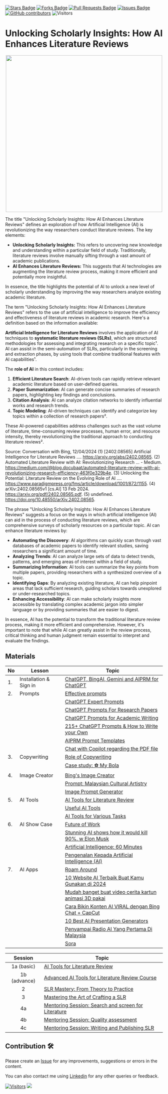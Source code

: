 <a href="https://github.com/drshahizan/SLR-FC/stargazers"><img src="https://img.shields.io/github/stars/drshahizan/SLR-FC" alt="Stars Badge"/></a>
<a href="https://github.com/drshahizan/SLR-FC/network/members"><img src="https://img.shields.io/github/forks/drshahizan/SLR-FC" alt="Forks Badge"/></a>
<a href="https://github.com/drshahizan/SLR-FC"><img src="https://img.shields.io/github/issues-pr/drshahizan/SLR-FC" alt="Pull Requests Badge"/></a>
<a href="https://github.com/drshahizan/SLR-FC/issues"><img src="https://img.shields.io/github/issues/drshahizan/SLR-FC" alt="Issues Badge"/></a>
<a href="https://github.com/drshahizan/SLR-FC/graphs/contributors"><img alt="GitHub contributors" src="https://img.shields.io/github/contributors/drshahizan/SLR-FC?color=2b9348"></a>
![Visitors](https://api.visitorbadge.io/api/visitors?path=https%3A%2F%2Fgithub.com%2Fdrshahizan%2FSLR-FC&labelColor=%23d9e3f0&countColor=%23697689&style=flat)

# Unlocking Scholarly Insights: How AI Enhances Literature Reviews

<p align="center">
<img src="/images/"  height="500" />
</p>

The title "Unlocking Scholarly Insights: How AI Enhances Literature Reviews" defines an exploration of how Artificial Intelligence (AI) is revolutionizing the way researchers conduct literature reviews. The key elements:

* **Unlocking Scholarly Insights:** This refers to uncovering new knowledge and understanding within a particular field of study. Traditionally, literature reviews involve manually sifting through a vast amount of academic publications. 
* **AI Enhances Literature Reviews:** This suggests that AI technologies are augmenting the literature review process, making it more efficient and potentially more insightful.

In essence, the title highlights the potential of AI to unlock a new level of scholarly understanding by improving the way researchers analyze existing academic literature.


The term "Unlocking Scholarly Insights: How AI Enhances Literature Reviews" refers to the use of artificial intelligence to improve the efficiency and effectiveness of literature reviews in academic research. Here's a definition based on the information available:

**Artificial Intelligence for Literature Reviews** involves the application of AI techniques to **systematic literature reviews (SLRs)**, which are structured methodologies for assessing and integrating research on a specific topic¹. AI can assist in the semi-automation of SLRs, particularly in the screening and extraction phases, by using tools that combine traditional features with AI capabilities¹.

The **role of AI** in this context includes:
1. **Efficient Literature Search**: AI-driven tools can rapidly retrieve relevant academic literature based on user-defined queries.
2. **Paper Summarization**: AI can generate concise summaries of research papers, highlighting key findings and conclusions.
3. **Citation Analysis**: AI can analyze citation networks to identify influential works and research trends.
4. **Topic Modeling**: AI-driven techniques can identify and categorize key topics within a collection of research papers².

These AI-powered capabilities address challenges such as the vast volume of literature, time-consuming review processes, human error, and resource intensity, thereby revolutionizing the traditional approach to conducting literature reviews².

Source: Conversation with Bing, 12/04/2024
(1) [2402.08565] Artificial Intelligence for Literature Reviews .... https://arxiv.org/abs/2402.08565.
(2) Automated Literature Review with AI: Revolutionizing Research ... - Medium. https://medium.com/@blog.docubaat/automated-literature-review-with-ai-revolutionizing-research-efficiency-463f0e329b4e.
(3) Unlocking the Potential: Literature Review on the Evolving Role of AI .... https://www.paradigmpress.org/fms/article/download/1001/872/1155.
(4) arXiv:2402.08565v1 [cs.AI] 13 Feb 2024. https://arxiv.org/pdf/2402.08565.pdf.
(5) undefined. https://doi.org/10.48550/arXiv.2402.08565.


The phrase "Unlocking Scholarly Insights: How AI Enhances Literature Reviews" suggests a focus on the ways in which artificial intelligence (AI) can aid in the process of conducting literature reviews, which are comprehensive surveys of scholarly resources on a particular topic. AI can enhance literature reviews by:

- **Automating the Discovery**: AI algorithms can quickly scan through vast databases of academic papers to identify relevant studies, saving researchers a significant amount of time.
- **Analyzing Trends**: AI can analyze large sets of data to detect trends, patterns, and emerging areas of interest within a field of study.
- **Summarizing Information**: AI tools can summarize the key points from multiple papers, providing researchers with a synthesized overview of a topic.
- **Identifying Gaps**: By analyzing existing literature, AI can help pinpoint areas that lack sufficient research, guiding scholars towards unexplored or under-researched topics.
- **Enhancing Accessibility**: AI can make scholarly insights more accessible by translating complex academic jargon into simpler language or by providing summaries that are easier to digest.

In essence, AI has the potential to transform the traditional literature review process, making it more efficient and comprehensive. However, it's important to note that while AI can greatly assist in the review process, critical thinking and human judgment remain essential to interpret and evaluate the findings.

## Materials
| No | Lesson | Topic |
|--------|---------|---------|
| 1. | Installation & Sign in |[ChatGPT, BingAI, Gemini and AIPRM for ChatGPT](https://github.com/drshahizan/Generative-AI-Playground/blob/main/materials/signin.md)|
| 2. | Prompts | [Effective prompts](https://drshahizan.gitbook.io/copywriting-chatgpt/prompts/effective-prompts)|
|  |  | [ChatGPT Expert Prompts](./materials/prompt.md)|
|  |  | [ChatGPT Prompts For Research Papers](./materials/prompt_research.md)|
|  |  | [ChatGPT Prompts for Academic Writing](./materials/prompt_academic.md)|
|  |  | [215+ ChatGPT Prompts & How to Write your Own](https://writesonic.com/blog/chatgpt-prompts)|
|  |  | [AIPRM Prompt Templates](https://drshahizan.gitbook.io/copywriting-chatgpt/prompts/aiprm-prompt-templates)|
|  |  | [Chat with Copilot regarding the PDF file](./materials/copilot.md)|
| 3. | Copywriting| [Role of Copywriting](https://drshahizan.gitbook.io/copywriting-chatgpt/introduction-copywriting/role) |
|  | | [Case study: ⚽ My Bola](https://drshahizan.gitbook.io/copywriting-chatgpt/introduction-copywriting/case-study/copywriting) |
| 4. | Image Creator | [Bing's Image Creator](./materials/bing_image.md) |
|  |  | [Prompt: Malaysian Cultural Artistry](./materials/drawing.md) |
|  |  | [Image Prompt Generator](https://aivyx.com/bing-create-prompt-generator/) |
| 5. | AI Tools| [AI Tools for Literature Review](https://drshahizan.gitbook.io/ai-tools/) |
|  | | [Useful AI Tools](./materials/aitools.md) |
|||[AI Tools for Various Tasks](./materials/aitools1.md)|
| 6. | AI Show Case | [Future of Work](./images/Future%20of%20Work%20.pdf) |
|||[Stunning AI shows how it would kill 90%. w Elon Musk](https://youtu.be/J6Mdq3n6kgk?si=4G0k5-WNH55pBMhw)|
|||[Artificial Intelligence: 60 Minutes ](https://youtu.be/aZ5EsdnpLMI?si=3aEFdMyTnOWZTuCZ)|
||| [Pengenalan Kepada Artificial Intelligence (AI)](https://youtu.be/kms0WrEbs0Q?si=woVk00RDgFNC5rBd)|
| 7. | AI Apps| [Roam Around](https://www.roamaround.io/) |
|  | | [10 Website AI Terbaik Buat Kamu Gunakan di 2024](https://www.facebook.com/reel/671923085023778) |
||| [Mudah banget buat video cerita kartun animasi 3D pakai](https://www.youtube.com/watch?v=6IYBxbpKato)|
||| [Cara Bikin Konten AI VIRAL dengan Bing Chat + CapCut](https://youtu.be/ed30BLkVpis?si=Z6XmTWxVO1PC_kyv)|
||| [10 Best AI Presentation Generators](https://www.unite.ai/best-ai-presentation-generators/)|
||| [Penyampai Radio AI Yang Pertama Di Malaysia](https://says.com/my/seismik/kenali-aina-sabrina-dj-fly-fm-juga-ai-yang-pertama-di-malaysia-sebagai-penyampai-radio)|
|||[Sora](https://openai.com/sora)|



| Session | Topic                                                    | 
|:---------:|----------------------------------------------------------|
| 1a (basic) | [AI Tools for Literature Review](./materials/session1a.md) | 
| 1b (advance) | [Advanced AI Tools for Literature Review Course](./materials/session1b.md) | 
| 2       | [SLR Mastery: From Theory to Practice](./materials/session2.md) |  
| 3       | [Mastering the Art of Crafting a SLR](./materials/session3.md)    | 
| 4a | [Mentoring Session: Search and screen for Literature](./materials/session4a.md) | 
| 4b | [Mentoring Session: Quality assessment](./materials/session4b.md) | 
| 4c | [Mentoring Session: Writing and Publishing SLR](./materials/session4c.md) | 

## Contribution 🛠️
Please create an [Issue](https://github.com/drshahizan/SLR-FC/issues) for any improvements, suggestions or errors in the content.

You can also contact me using [Linkedin](https://www.linkedin.com/in/drshahizan/) for any other queries or feedback.

[![Visitors](https://api.visitorbadge.io/api/visitors?path=https%3A%2F%2Fgithub.com%2Fdrshahizan&labelColor=%23697689&countColor=%23555555&style=plastic)](https://visitorbadge.io/status?path=https%3A%2F%2Fgithub.com%2Fdrshahizan)
![](https://hit.yhype.me/github/profile?user_id=81284918)



